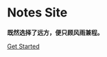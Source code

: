 # Notes Site

<!-- ![logo](./_media/face.jpg ":size=20%") -->


**既然选择了远方，便只顾风雨兼程。**


[Get Started](README.md)


<!-- 背景图片 -->
<!-- ![](./_media/virus.jpg)
